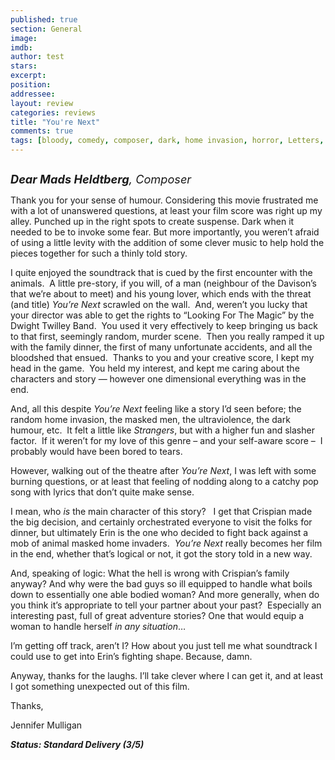 ```yaml
---
published: true
section: General
image: 
imdb: 
author: test 
stars: 
excerpt: 
position: 
addressee: 
layout: review
categories: reviews
title: "You're Next"
comments: true
tags: [bloody, comedy, composer, dark, home invasion, horror, Letters, music, score, thriller]
---
```

<div><p><span class="full-image-block ssNonEditable"><span><a href="/letters/2013/8/27/youre-next.html"><img src="http://static.squarespace.com/static/5005f6bcc4aa41161b33e89e/5329cf1fe4b07c068ebf74de/5329cf1fe4b07c068ebf78a1/1377610436817/You're%20Next.jpg" alt="" /></a></span></span></p>
<p><span style="font-size:130%;"><strong><em>Dear Mads Heldtberg</em></strong><em>, Composer</em></span></p>
<p>Thank you for your sense of humour. Considering this movie frustrated me with a lot of unanswered questions, at least your film score was right up my alley. Punched up in the right spots to create suspense. Dark when it needed to be to invoke some fear. But more importantly, you weren&rsquo;t afraid of using a little levity with the addition of some clever music to help hold the pieces together for such a thinly told story.&nbsp;</p>
<p>I quite enjoyed the soundtrack that is cued by the first encounter with the animals.&nbsp; A little pre-story, if you will, of a man (neighbour of the Davison&#8217;s that we&#8217;re about to meet) and his young lover, which ends with the threat (and title) <em>You&#8217;re Next </em>scrawled on the wall.&nbsp; And, weren&#8217;t you lucky that your director was able to get the rights to &ldquo;Looking For The Magic&rdquo; by the Dwight Twilley Band.&nbsp; You used it very effectively to keep bringing us back to that first, seemingly random, murder scene. &nbsp;Then you really ramped it up with the family dinner, the first of many unfortunate accidents, and all the bloodshed that ensued.&nbsp; Thanks to you and your creative score, I kept my head in the game.&nbsp; You held my interest, and kept me caring about the characters and story &#8212; however one dimensional everything was in the end.</p>
<p>And, all this despite <em>You&#8217;re Next</em> feeling like a story I&#8217;d seen before; the random home invasion, the masked men, the ultraviolence, the dark humour, etc.&nbsp; It felt a little like <em>Strangers</em>, but with a higher fun and slasher factor.&nbsp; If it weren&#8217;t for my love of this genre &ndash; and your self-aware score &ndash;&nbsp; I probably would have been bored to tears.</p>
<p>However, walking out of the theatre after <em>You&#8217;re Next</em>, I was left with some burning questions, or at least that feeling of nodding along to a catchy pop song with lyrics that don&rsquo;t quite make sense.</p>
<p>I mean, who <em>is</em> the main character of this story?&nbsp;&nbsp; I get that Crispian made the big decision, and certainly orchestrated everyone to visit the folks for dinner, but ultimately Erin is the one who decided to fight back against a mob of animal masked home invaders.&nbsp; <em>You&#8217;re Next</em> really becomes her film in the end, whether that&rsquo;s logical or not, it got the story told in a new way.</p>
<p>And, speaking of logic: What the hell is wrong with Crispian&#8217;s family anyway? And why were the bad guys so ill equipped to handle what boils down to essentially one able bodied woman? And more generally, when do you think it&rsquo;s appropriate to tell your partner about your past?&nbsp; Especially an interesting past, full of great adventure stories? One that would equip a woman to handle herself <em>in any situation</em>&hellip;</p>
<p>I&rsquo;m getting off track, aren&rsquo;t I? How about you just tell me what soundtrack I could use to get into Erin&rsquo;s fighting shape. Because, damn.</p>
<p>Anyway, thanks for the laughs. I&rsquo;ll take clever where I can get it, and at least I got something unexpected out of this film.</p>
<p>Thanks,</p>
<p>Jennifer Mulligan&nbsp;</p>
<p><strong><em>Status: Standard Delivery (3/5)</em></strong></p></div>
